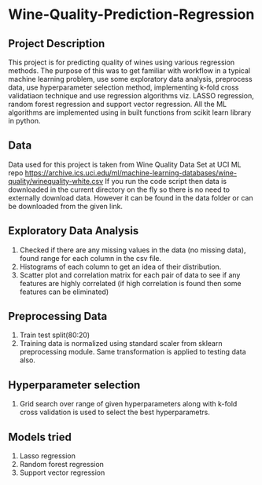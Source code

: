 # Wine-Quality-Prediction-Regression
## Project Description 
This project is for predicting quality of wines using various regression methods. The purpose of this was to get familiar with workflow in a typical machine
learning problem, use some exploratory data analysis, preprocess data, use hyperparameter selection method, implementing k-fold cross validatiaon technique and use regression 
algorithms viz. LASSO regression, random forest regression and support vector regression. All the ML algorithms are implemented using in built functions from scikit learn library
in python.

## Data
Data used for this project is taken from Wine Quality Data Set at UCI ML repo https://archive.ics.uci.edu/ml/machine-learning-databases/wine-quality/winequality-white.csv
If you run the code script then data is downloaded in the current directory on the fly so there is no need to externally download data. However it can be found in the data folder or can be downloaded from the given link.

## Exploratory Data Analysis
1. Checked if there are any missing values in the data (no missing data), found range for each column in the csv file.
2. Histograms of each column to get an idea of their distribution.
3. Scatter plot and correlation matrix for each pair of data to see if any features are highly correlated (if high correlation is found then some features can be eliminated)

## Preprocessing Data
1. Train test split(80:20)
2. Training data is normalized using standard scaler from sklearn preprocessing module. Same transformation is applied to testing data also.


## Hyperparameter selection
1. Grid search over range of given hyperparameters along with k-fold cross validation is used to select the best hyperparametrs.

## Models tried
1. Lasso regression
2. Random forest regression
3. Support vector regression
